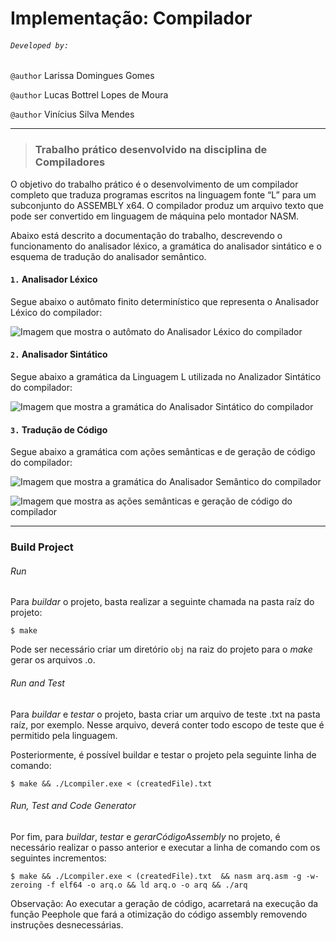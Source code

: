 # Implementação: Compilador

###### `Developed by:`

`@author` Larissa Domingues Gomes

`@author` Lucas Bottrel Lopes de Moura

`@author` Vinícius Silva Mendes

---

> ### Trabalho prático desenvolvido na disciplina de **Compiladores**

O objetivo do trabalho prático é o desenvolvimento de um compilador completo que traduza programas escritos na linguagem fonte “L” para um subconjunto do ASSEMBLY x64. O compilador produz um arquivo texto que pode ser convertido em linguagem de máquina pelo montador NASM.

Abaixo está descrito a documentação do trabalho, descrevendo o funcionamento do analisador léxico, a gramática do analisador sintático e o esquema de tradução do analisador semântico.

#### `1.` Analisador Léxico
Segue abaixo o autômato finito determinístico que representa o Analisador Léxico do compilador:

![Imagem que mostra o autômato do Analisador Léxico do compilador](https://drive.google.com/file/d/15vmWZ1AbF8sg4jwpHHwqavoAgViSDA0k/view?usp=sharing)

#### `2.` Analisador Sintático

Segue abaixo a gramática da Linguagem L utilizada no Analizador Sintático do compilador:

![Imagem que mostra a gramática do Analisador Sintático do compilador](https://drive.google.com/file/d/1JakZ_YdHZbyRMjesZIEDHun2i6d-78dy/view?usp=sharing)

#### `3.` Tradução de Código

Segue abaixo a gramática com ações semânticas e de geração de código do compilador:

![Imagem que mostra a gramática do Analisador Semântico do compilador](https://drive.google.com/file/d/1-jup7iTSqr8z4FluxB6CiYIunB3LNpSH/view?usp=sharing)

![Imagem que mostra as ações semânticas e geração de código do compilador](https://drive.google.com/file/d/17Z5REKWg0IUhC7DDDK7gPk3L4NMSnDz8/view?usp=sharing)

---
### Build Project
###### Run

Para *buildar* o projeto, basta realizar a seguinte chamada na pasta raíz do projeto:

`$ make`

Pode ser necessário criar um diretório `obj` na raiz do projeto para o _make_ gerar os arquivos .o.
###### Run and Test

Para *buildar* e *testar* o projeto, basta criar um arquivo de teste .txt na pasta raíz, por exemplo. Nesse arquivo, deverá conter todo escopo de teste que é permitido pela linguagem.

Posteriormente, é possível buildar e testar o projeto pela seguinte linha de comando:

`$ make && ./Lcompiler.exe < (createdFile).txt`

###### Run, Test and Code Generator

Por fim, para *buildar*, *testar* e *gerarCódigoAssembly* no projeto, é necessário realizar o passo anterior e executar a linha de comando com os seguintes incrementos:

`$ make && ./Lcompiler.exe < (createdFile).txt  && nasm arq.asm -g -w-zeroing -f elf64 -o arq.o && ld arq.o -o arq && ./arq`

Observação: Ao executar a geração de código, acarretará na execução da função Peephole que fará a otimização do código assembly removendo instruções desnecessárias. 